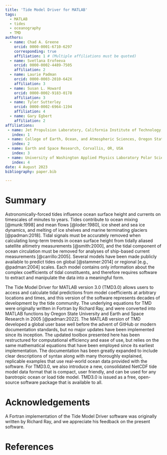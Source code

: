 ```yaml
---
title: 'Tide Model Driver for MATLAB'
tags:
  - MATLAB
  - tides
  - oceanography
  - TMD
authors:
  - name: Chad A. Greene
    orcid: 0000-0001-6710-6297 
    corresponding: true
    affiliation: 1 # (Multiple affiliations must be quoted)
  - name: Svetlana Erofeeva
    orcid: 0000-0002-4489-7505 
    affiliation: 2
  - name: Laurie Padman
    orcid: 0000-0003-2010-642X
    affiliation: 3
  - name: Susan L. Howard
    orcid: 0000-0002-9183-0178 
    affiliation: 3
  - name: Tyler Sutterley
    orcid: 0000-0002-6964-1194  
    affiliation: 4
  - name: Gary Egbert
    affiliation: 2
affiliations:
 - name: Jet Propulsion Laboratory, California Institute of Technology, Pasadena, CA, USA
   index: 1
 - name: College of Earth, Ocean, and Atmospheric Sciences, Oregon State University, Corvallis, OR, USA
   index: 2
 - name: Earth and Space Research, Corvallis, OR, USA
   index: 3
 - name: University of Washington Applied Physics Laboratory Polar Science Center, Seattle, WA, 98122, USA
   index: 4
date: 4 August 2023
bibliography: paper.bib

---
```


# Summary

Astronomically-forced tides influence ocean surface height and currents on timescales of minutes to years. Tides contribute to ocean mixing [@munk:1998] and mean flows [@loder:1980], ice sheet and sea ice dynamics, and melting of ice shelves and marine terminating glaciers [@padman:2018]. Tidal signals must be accurately removed when calculating long-term trends in ocean surface height from tidally aliased satellite altimetry measurements [@smith:2000], and the tidal component of ocean circulation must be removed for analyses of ship-based current measurements [@carrillo:2005]. Several models have been made publicly available to predict tides on global [@stammer:2014] or regional [e.g., @padman:2004] scales. Each model contains only information about the complex coefficients of tidal constituents, and therefore requires software to extract and manipulate the data into a meaningful form.  

The Tide Model Driver for MATLAB version 3.0 (TMD3.0) allows users to access and calculate tidal predictions from model coefficients at arbitrary locations and times, and this version of the software represents decades of development by the tide community. The underlying equations for TMD were originally written in Fortran by Richard Ray, and were converted into MATLAB functions by Oregon State University and Earth and Space Research in 2005 [@padman:2022]. The MATLAB version of TMD developed a global user base well before the advent of GitHub or modern documentation standards, but no major updates have been implemented since its inception. The updated toolbox presented here has been restructured for computational efficiency and ease of use, but relies on the same mathematical equations that have been employed since its earliest implementation. The documentation has been greatly expanded to include clear descriptions of syntax along with many thoroughly explained, replicable examples that use real-world ocean data provided with the software. For TMD3.0, we also introduce a new, consolidated NetCDF tide model data format that is compact, user friendly, and can be used for any barotropic ocean or load tide model. TMD3.0 is issued as a free, open-source software package that is available to all. 

# Acknowledgements

A Fortran implementation of the Tide Model Driver software was originally written by Richard Ray, and we appreciate his feedback on the present software. 

# References
